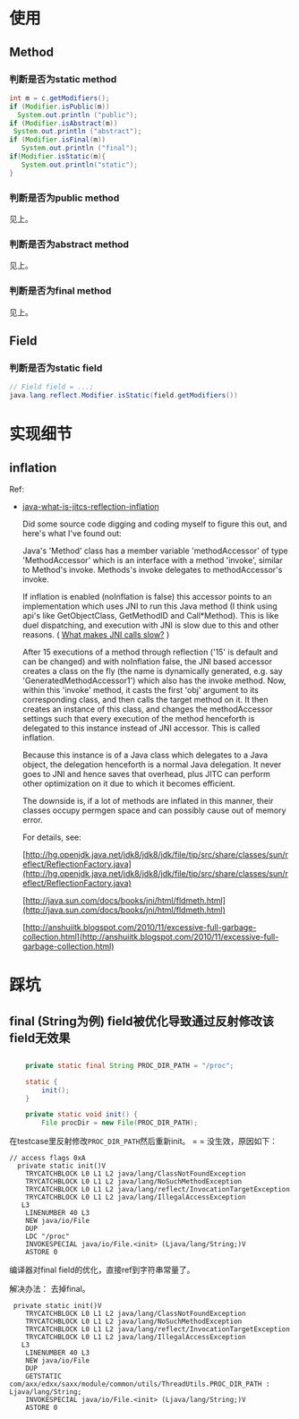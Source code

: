 # 使用



## Method



### 判断是否为static method

```java
int m = c.getModifiers();
if (Modifier.isPublic(m))
  System.out.println ("public");
if (Modifier.isAbstract(m))
 System.out.println ("abstract");
if (Modifier.isFinal(m))
   System.out.println ("final");
if(Modifier.isStatic(m){
   System.out.println("static");
}
```





### 判断是否为public method

见上。



### 判断是否为abstract method

见上。

### 判断是否为final method

见上。

## Field



### 判断是否为static field

```java
// Field field = ...;
java.lang.reflect.Modifier.isStatic(field.getModifiers())
```









# 实现细节



## inflation



Ref:

* [java-what-is-jitcs-reflection-inflation](https://stackoverflow.com/questions/10082523/java-what-is-jitcs-reflection-inflation)

  Did some source code digging and coding myself to figure this out, and here's what I've found out:

  Java's 'Method' class has a member variable 'methodAccessor' of type 'MethodAccessor' which is an interface with a method 'invoke', similar to Method's invoke. Methods's invoke delegates to methodAccessor's invoke.

  If inflation is enabled (noInflation is false) this accessor points to an implementation which uses JNI to run this Java method (I think using api's like GetObjectClass, GetMethodID and Call*Method). This is like duel dispatching, and execution with JNI is slow due to this and other reasons. ( [What makes JNI calls slow?](https://stackoverflow.com/questions/7699020/what-makes-jni-calls-slow) )

  After 15 executions of a method through reflection ('15' is default and can be changed) and with noInflation false, the JNI based accessor creates a class on the fly (the name is dynamically generated, e.g. say 'GeneratedMethodAccessor1') which also has the invoke method. Now, within this 'invoke' method, it casts the first 'obj' argument to its corresponding class, and then calls the target method on it. It then creates an instance of this class, and changes the methodAccessor settings such that every execution of the method henceforth is delegated to this instance instead of JNI accessor. This is called inflation.

  Because this instance is of a Java class which delegates to a Java object, the delegation henceforth is a normal Java delegation. It never goes to JNI and hence saves that overhead, plus JITC can perform other optimization on it due to which it becomes efficient.

  The downside is, if a lot of methods are inflated in this manner, their classes occupy permgen space and can possibly cause out of memory error.

  For details, see:

  [http://hg.openjdk.java.net/jdk8/jdk8/jdk/file/tip/src/share/classes/sun/reflect/ReflectionFactory.java](http://hg.openjdk.java.net/jdk8/jdk8/jdk/file/tip/src/share/classes/sun/reflect/ReflectionFactory.java)

  [http://java.sun.com/docs/books/jni/html/fldmeth.html](http://java.sun.com/docs/books/jni/html/fldmeth.html)

  [http://anshuiitk.blogspot.com/2010/11/excessive-full-garbage-collection.html](http://anshuiitk.blogspot.com/2010/11/excessive-full-garbage-collection.html)






# 踩坑



## final (String为例) field被优化导致通过反射修改该field无效果

## 

```java
	private static final String PROC_DIR_PATH = "/proc";

	static {
		init();
	}

	private static void init() {
		File procDir = new File(PROC_DIR_PATH);
```



在testcase里反射修改`PROC_DIR_PATH`然后重新init。 = = 没生效，原因如下：



```assembly
// access flags 0xA
  private static init()V
    TRYCATCHBLOCK L0 L1 L2 java/lang/ClassNotFoundException
    TRYCATCHBLOCK L0 L1 L2 java/lang/NoSuchMethodException
    TRYCATCHBLOCK L0 L1 L2 java/lang/reflect/InvocationTargetException
    TRYCATCHBLOCK L0 L1 L2 java/lang/IllegalAccessException
   L3
    LINENUMBER 40 L3
    NEW java/io/File
    DUP
    LDC "/proc"
    INVOKESPECIAL java/io/File.<init> (Ljava/lang/String;)V
    ASTORE 0
```

编译器对final field的优化，直接ref到字符串常量了。



解决办法： 去掉final。

```assembly
 private static init()V
    TRYCATCHBLOCK L0 L1 L2 java/lang/ClassNotFoundException
    TRYCATCHBLOCK L0 L1 L2 java/lang/NoSuchMethodException
    TRYCATCHBLOCK L0 L1 L2 java/lang/reflect/InvocationTargetException
    TRYCATCHBLOCK L0 L1 L2 java/lang/IllegalAccessException
   L3
    LINENUMBER 40 L3
    NEW java/io/File
    DUP
    GETSTATIC com/axx/edxx/saxx/module/common/utils/ThreadUtils.PROC_DIR_PATH : Ljava/lang/String;
    INVOKESPECIAL java/io/File.<init> (Ljava/lang/String;)V
    ASTORE 0
```







